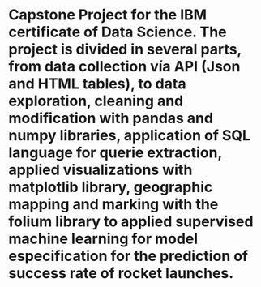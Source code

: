 # Capstone Project for the IBM certificate of Data Science. The project is divided in several parts, from data collection vía API (Json and HTML tables), to data exploration, cleaning and modification with pandas and numpy libraries, application of SQL language for querie extraction, applied visualizations with matplotlib library, geographic mapping and marking with the folium library to applied supervised machine learning for model especification for the prediction of success rate of rocket launches.
